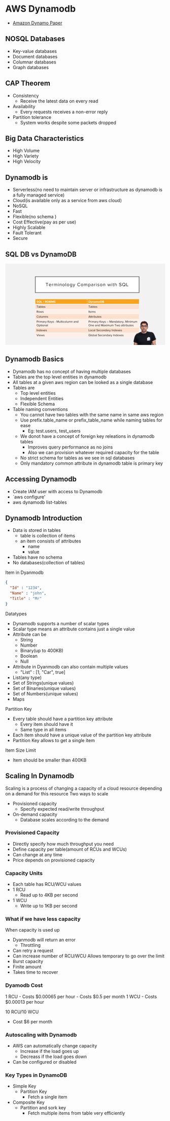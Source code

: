 # AWS Dynamodb
+ [Amazon Dynamo Paper](https://www.allthingsdistributed.com/files/amazon-dynamo-sosp2007.pdf)

## NOSQL Databases
- Key-value databases
- Document databases
- Columnar databases
- Graph databases

## CAP Theorem
- Consistency
    - Receive the latest data on every read
- Availability
    - Every requests receives a non-error reply
- Partition tolerance
    - System works despite some packets dropped
  

## Big Data Characteristics
- High Volume
- High Variety
- High Velocity

## Dynamodb is
- Serverless(no need to maintain server or infrastructure as dynamodb is a fully managed service)
- Cloud(is available only as a service from aws cloud)
- NoSQL
- Fast
- Flexible(no schema )
- Cost Effective(pay as per use)
- Highly Scalable
- Fault Tolerant
- Secure

## SQL DB vs DynamoDB
![sql_vs_dynamodb](static/sql-vs-dynamodb.png)


## Dynamodb Basics
- Dynamodb has no concept of having multiple databases
- Tables are the top level entities in dynamodb
- All tables at a given aws region can be looked as a single database
- Tables are 
    - Top level entities
    - Independent Entities
    - Flexible Schema
- Table naming conventions
    - You cannot have two tables with the same name in same aws region
    - Use prefix.table_name or prefix_table_name while naming tables for ease
        - Eg: test.users, test_users
    - We donot have a concept of foreign key releations in dynamodb tables
        - Improves query performance as no joins
        - Also we can provision whatever required capacity for the table
    - No strict schema for tables as we see in sql databases
    - Only mandatory common attribute in dynamodb table is primary key

## Accessing Dynamodb
- Create IAM user with access to Dynamodb
- `aws configure'
- aws dynamodb list-tables

## Dynamodb Introduction
- Data is stored in tables
    - table is collection of items
    - an item consists of attributes
        - name
        - value
- Tables have no schema
- No databases(collection of tables)

Item in Dyanmodb
```json
{ 
  "Id" : "1234",
  "Name" : "john",
  "Title" : "Mr"
}
```

Datatypes
- Dynamodb supports a number of scalar types
- Scalar type means an attribute contains just a single value
- Attribute can be
    - String
    - Number
    - Binary(up to 400KB)
    - Boolean
    - Null
- Attribute in Dyanmodb can also contain multiple values
    - "List" : [1, "Car", true]
- List(any type)
- Set of Strings(unique values)
- Set of Binaries(unique values)
- Set of Numbers(unique values)
- Maps

Partition Key
- Every table should have a partition key attribute
    - Every item should have it
    - Same type in all items
- Each item should have a unique value of the partition key attribute
- Partition Key allows to get a single item

Item Size Limit
- Item should be smaller than 400KB

## Scaling In Dynamodb
Scaling is a process of changing a capacity of a cloud resource depending on a demand for this resource
Two ways to scale
- Provisioned capacity
    - Specify expected read/write throughput
- On-demand capacity
    - Database scales according to the demand

### Provisioned Capacity
- Directly specify how much throughput you need
- Define capacity per table(amount of RCUs and WCUs)
- Can change at any time
- Price depends on provisioned capacity

### Capacity Units
- Each table has RCU/WCU values
- 1 RCU
    - Read up to 4KB per second
- 1 WCU
    - Write up to 1KB per second
 
### What if we have less capacity
When capacity is used up
- Dyanmodb will return an error
    - Throttling
- Can retry a request
- Can increase number of RCU/WCU
Allows temporary to go over the limit
- Burst capacity
- Finite amount
- Takes time to recover

### Dyamodb Cost
1 RCU
    - Costs $0.00065 per hour
    - Costs $0.5 per month
1 WCU
    - Costs $0.00013 per hour
    
10 RCU/10 WCU
- Cost $6 per month

### Autoscaling with Dynamodb
- AWS can automatically change capacity
    - Increase if the load goes up
    - Decreass if the load goes down
 - Can be configured or disabled
 
 ### Key Types in DynamoDB
 - Simple Key
    - Partition Key 
        - Fetch a single item
 - Composite Key
    - Partition and sork key
        - Fetch multiple items from table very efficiently
